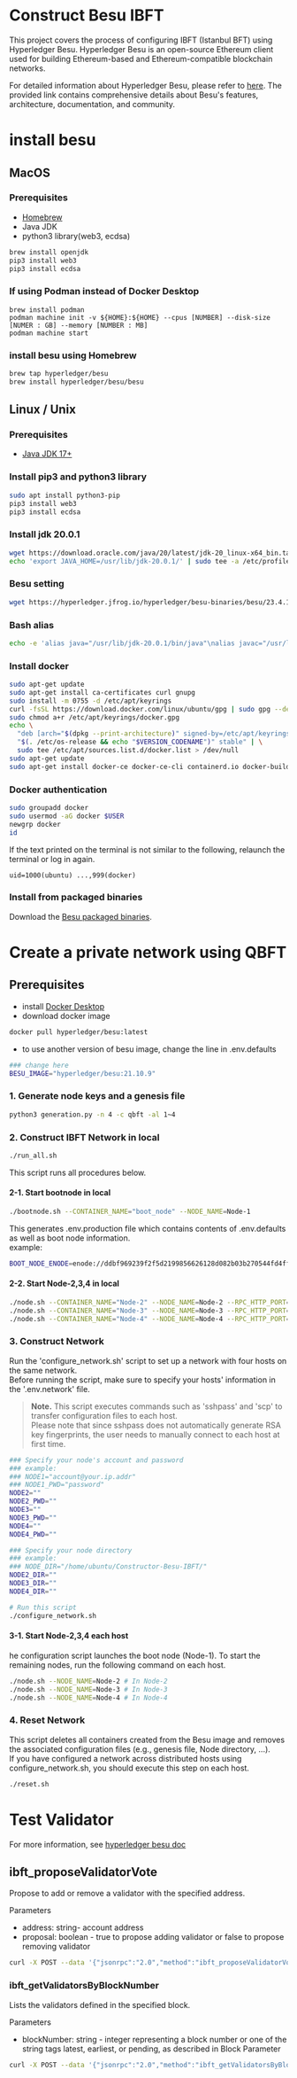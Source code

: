 # Construct Besu IBFT
This project covers the process of configuring IBFT (Istanbul BFT) using Hyperledger Besu. Hyperledger Besu is an open-source Ethereum client used for building Ethereum-based and Ethereum-compatible blockchain networks.

For detailed information about Hyperledger Besu, please refer to [here](https://besu.hyperledger.org/en/stable/). The provided link contains comprehensive details about Besu's features, architecture, documentation, and community.
# install besu


## **MacOS**
### Prerequisites
- [Homebrew](https://brew.sh/)
- Java JDK
- python3 library(web3, ecdsa)
```bash
brew install openjdk
pip3 install web3
pip3 install ecdsa
```
### If using Podman instead of Docker Desktop
```
brew install podman
podman machine init -v ${HOME}:${HOME} --cpus [NUMBER] --disk-size [NUMER : GB] --memory [NUMBER : MB]
podman machine start
```

### install besu using Homebrew
```bash
brew tap hyperledger/besu
brew install hyperledger/besu/besu
```
## **Linux / Unix**

### Prerequisites
- [Java JDK 17+](https://www.oracle.com/java/technologies/downloads/)

### Install pip3 and python3 library
```bash
sudo apt install python3-pip
pip3 install web3
pip3 install ecdsa
```

### Install jdk 20.0.1
```bash
wget https://download.oracle.com/java/20/latest/jdk-20_linux-x64_bin.tar.gz && sudo tar -zxvf jdk-20_linux-x64_bin.tar.gz -C /usr/lib/
echo 'export JAVA_HOME=/usr/lib/jdk-20.0.1/' | sudo tee -a /etc/profile && source /etc/profile
```

### Besu setting
```bash
wget https://hyperledger.jfrog.io/hyperledger/besu-binaries/besu/23.4.1/besu-23.4.1.tar.gz && sudo tar -zxvf besu-23.4.1.tar.gz -C /usr/lib/
```

### Bash alias
```bash
echo -e 'alias java="/usr/lib/jdk-20.0.1/bin/java"\nalias javac="/usr/lib/jdk-20.0.1/bin/javac"\nalias besu="/usr/lib/besu-23.4.1/bin/besu"' | sudo tee -a /etc/bashrc && source /etc/bashrc
```

### Install docker
```bash
sudo apt-get update
sudo apt-get install ca-certificates curl gnupg
sudo install -m 0755 -d /etc/apt/keyrings
curl -fsSL https://download.docker.com/linux/ubuntu/gpg | sudo gpg --dearmor -o /etc/apt/keyrings/docker.gpg
sudo chmod a+r /etc/apt/keyrings/docker.gpg
echo \
  "deb [arch="$(dpkg --print-architecture)" signed-by=/etc/apt/keyrings/docker.gpg] https://download.docker.com/linux/ubuntu \
  "$(. /etc/os-release && echo "$VERSION_CODENAME")" stable" | \
  sudo tee /etc/apt/sources.list.d/docker.list > /dev/null
sudo apt-get update
sudo apt-get install docker-ce docker-ce-cli containerd.io docker-buildx-plugin docker-compose-plugin
```
### Docker authentication
```bash
sudo groupadd docker
sudo usermod -aG docker $USER
newgrp docker
id
```

If the text printed on the terminal is not similar to the following, relaunch the terminal or log in again.
```
uid=1000(ubuntu) ...,999(docker)
```
### Install from packaged binaries
Download the [Besu packaged binaries](https://github.com/hyperledger/besu/releases).

# Create a private network using QBFT
## Prerequisites
- install [Docker Desktop](https://docs.docker.com/get-docker/)
- download docker image
```bash
docker pull hyperledger/besu:latest
```
- to use another version of besu image, change the line in .env.defaults
```bash
### change here
BESU_IMAGE="hyperledger/besu:21.10.9"
```
### 1. Generate node keys and a genesis file
```bash
python3 generation.py -n 4 -c qbft -al 1~4
```

### 2. Construct IBFT Network in local
```bash
./run_all.sh
```
This script runs all procedures below.


#### 2-1. Start bootnode in local
```bash
./bootnode.sh --CONTAINER_NAME="boot_node" --NODE_NAME=Node-1
```
This generates .env.production file which contains contents of .env.defaults as well as boot node information.  
example:
```bash
BOOT_NODE_ENODE=enode://ddbf969239f2f5d2199856626128d082b03b270544fd4ffa03a30a9de35bdf1719525fc4e4bfc205e9cb32851199f43a1e1b93b48dd12582d9e7fba0fb19529b@172.17.0.2:30303
```

#### 2-2. Start Node-2,3,4 in local
```bash
./node.sh --CONTAINER_NAME="Node-2" --NODE_NAME=Node-2 --RPC_HTTP_PORT=8555 --RPC_WS_PORT=8556 --P2P_PORT=30313 --LOCAL
./node.sh --CONTAINER_NAME="Node-3" --NODE_NAME=Node-3 --RPC_HTTP_PORT=8565 --RPC_WS_PORT=8566 --P2P_PORT=30323 --LOCAL
./node.sh --CONTAINER_NAME="Node-4" --NODE_NAME=Node-4 --RPC_HTTP_PORT=8575 --RPC_WS_PORT=8576 --P2P_PORT=30333 --LOCAL
```

### 3. Construct Network
Run the 'configure_network.sh' script to set up a network with four hosts on the same network.  
Before running the script, make sure to specify your hosts' information in the '.env.network' file.

> **Note.** This script executes commands such as 'sshpass' and 'scp' to transfer configuration files to each host.  
Please note that since sshpass does not automatically generate RSA key fingerprints, the user needs to manually connect to each host at first time.
```bash
### Specify your node's account and password
### example:
### NODE1="account@your.ip.addr"
### NODE1_PWD="password"
NODE2=""
NODE2_PWD=""
NODE3=""
NODE3_PWD=""
NODE4=""
NODE4_PWD=""

### Specify your node directory
### example:
### NODE_DIR="/home/ubuntu/Constructor-Besu-IBFT/"
NODE2_DIR=""
NODE3_DIR=""
NODE4_DIR=""
```

```bash
# Run this script
./configure_network.sh
```

#### 3-1. Start Node-2,3,4 each host
he configuration script launches the boot node (Node-1). To start the remaining nodes, run the following command on each host.
```bash
./node.sh --NODE_NAME=Node-2 # In Node-2
./node.sh --NODE_NAME=Node-3 # In Node-3
./node.sh --NODE_NAME=Node-4 # In Node-4
```

### 4. Reset Network
This script deletes all containers created from the Besu image and removes the associated configuration files (e.g., genesis file, Node directory, ...).  
If you have configured a network across distributed hosts using configure_network.sh, you should execute this step on each host.
```bash
./reset.sh
```

# Test Validator
For more information, see [hyperledger besu doc](https://besu.hyperledger.org/en/stable/private-networks/reference/api/#ibft_getvalidatorsbyblocknumber)

## ibft_proposeValidatorVote
Propose to add or remove a validator with the specified address.

Parameters
- address: string- account address
- proposal: boolean - true to propose adding validator or false to propose removing validator
```bash
curl -X POST --data '{"jsonrpc":"2.0","method":"ibft_proposeValidatorVote","params":["42d4287eac8078828cf5f3486cfe601a275a49a5",true], "id":1}' http://127.0.0.1:[LOCAL_PORT]
```

### ibft_getValidatorsByBlockNumber
Lists the validators defined in the specified block.

Parameters
- blockNumber: string - integer representing a block number or one of the string tags latest, earliest, or pending, as described in Block Parameter
```bash
curl -X POST --data '{"jsonrpc":"2.0","method":"ibft_getValidatorsByBlockNumber","params":["latest"], "id":1}' http://127.0.0.1:[LOCAL_PORT]
```
